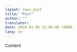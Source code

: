 ```yaml
---
layout: news_post
title: "Post"
author: ""
translator:
date: 2018-01-05 12:00:00 +0000
lang: en
---
```


Content
